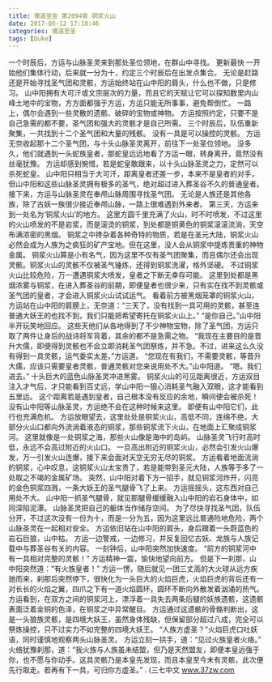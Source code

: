 ```yaml
---
title: 儒道至圣 第2094章 铜浆火山
date: 2017-05-12 17:18:46
categories: 儒道至圣
tags: [Duke]
---
```


一个时辰后，方运与山脉圣灵来到那处圣位领地，在群山中寻找。 更新最快
一开始他们集体行动，后来就一分为十，约定三个时辰后在出发点集合。
无论是赶路还是开始寻找圣气团和灵骸，方运始终站在山中阳的肩头，什么也不做，只是修习。
山中阳拥有大可汗或文宗层次的力量，而且它的天赋让它可以探知数里内山峰土地中的宝物，方方面都强于方运，方运只能无所事事，避免帮倒忙。
一路上，偶尔会遇到一些灵散的遗骸、破碎的宝物或神物。
方运按照约定，只要不是自己急需的都不要，圣气团和强大的灵骸才是自己所需。
三个时辰后，队伍重新聚集，一共找到十二个圣气团和大量的残骸。
没有一具是可以操控的灵骸。
方运无奈收起那十二个圣气团，与十头山脉圣灵离开，前往下一处圣位领地。
没多久，他们就遇到一头蛇族皇者，那蛇皇远远地看了方运一眼，转身离开，竟然没有丝毫犹豫。
方运却感到惋惜，若是蛇皇敢跟来，以十头山脉圣灵之力，定然可以杀死蛇皇。
山中阳只相当于大可汗，距离皇者还差一步，本来不是皇者的对手，但山中阳和这些山脉圣灵拥有极多的圣气，绝对超过进入葬圣谷不久的普通皇者。
接下来，方运与山脉圣灵在奉颅山脉周围寻找圣气团。
无论是人族还是其他各族，除了古妖一族很少接近奉颅山脉，一路上很难遇到外来者。
第三天，方运来到一处名为‘铜浆火山’的地方。
这里方圆千里充满了火山，时不时喷发，不过这里的火山喷发的不是岩浆，而是滚烫的铜浆，到处都是铜黄色的铜浆滚滚流淌，天空布满浓密的黑烟。
铜浆之中搀杂着各种奇特的物质，若是在圣元大陆，铜浆火山必然会成为人族为之疯狂的矿产宝地。但在这里，没人会从铜浆中提炼贵重的神物金属。
铜浆火山算是小有名气，因为这里不仅有圣气团聚集，而且偶尔还会出现灵骸。铜浆火山的灵骸不仅被圣气锤炼，还得到铜浆洗濯，格外坚硬。
不过铜浆火山比较危险，万一遭遇铜浆大喷发，皇者之下断无幸存可能。
这里到处都是黑烟浓雾与铜浆，在进入葬圣谷的前期，即便皇者也很少来，只有实在找不到灵骸或圣气团的皇者，才会进入铜浆火山试试运气。
看着前方被黑烟笼罩的铜浆火山，方运站在山中阳的肩膀上，无奈道：“三天了，没有找到一具可用的灵骸，甚至连普通大妖王的也找不到，我们只能把希望寄托在铜浆火山上。”
“是你自己。”山中阳半开玩笑地回应。
这些天他们从各地得到了不少神物宝物，除了圣气团，方运只取了两件让身后的战诗将军背着，其余的都不是急需之物。
“我现在主要目的是晋升大儒，即便得到灵骸也不会立即消耗圣气团祭炼，并不急。不过，进来这么久没有得到一具灵骸，运气委实太差。”方运道。
“您现在有我们，不需要灵骸，等晋升大儒，应该只需要皇者灵骸，普通灵骸对您来说用处不大。”山中阳道。
“嗯。我们进去。”
十头巨大的蓝色山脉圣灵冲进黑雾。
铜浆火山的可见距离很近，方运双目注入才气后，才只能看到百丈远，学山中阳一狠心消耗圣气融入双眼，这才能看到五里远。
这个距离若是遇到皇者，自己根本没有反应的余地，瞬间便会被杀死！
没有山中阳等山脉圣灵，方运绝不会在这种时候来这里。
即便有山中阳它们，此行也充满危机。
方运放眼望去，这里处处是铜浆火山，高低不同，连绵不绝，大部分火山口都向外流淌着液态的铜浆，那些铜浆流下火山，在地面上汇聚成铜浆河。
这里就像是一处铜浆之海，那些火山像是海中的岛屿。
山脉圣灵飞行时高时低，永远不会高过附近的火山口。
一旦高出附近的铜浆火山，必然会引发火山爆发，万一引发火山连爆，接下来会面对天空无穷无尽的铜浆。
方运看着地面流淌的铜浆，心中叹息，这铜浆火山太宝贵了，若是能带到圣元大陆，人族等于多了一处取之不竭的金属矿场。
突然，山中阳对着下方一招手，就见铜浆河炸开，闪亮的金色铜浆四溅，一条大妖王的圣气腿骨飞了上来。
方运摇摇头，这东西对自己用处不大。
山中阳一抓圣气腿骨，就见那腿骨缓缓融入山中阳的岩石身体中，如同深陷泥潭。
山脉圣灵把自己的躯体当作储存空间。
为了尽快寻找圣气团，队伍分开，不过这次没有一份为十，而是一分为五，因为这里远比普通险地危险，两个山脉圣灵在一起相对安全。
方运依旧站在山中阳的肩头，身后跟着一头蔚蓝色的岩石巨狼，山中枯。
方运一边警戒，一边修习，并反复回忆古妖、龙族与人族记载中与葬圣谷有关的内容。
一刻钟后，山中阳突然加快速度。
“前方的铜浆河中有一具相对完整的灵骸！”
方运精神一震，愉快地望向前方。
但是下一刹那，山中阳突然道：“有火族皇者！”
方运一愣，随后就见一团三丈高的大火球从远方疾驰而来，刹那后突然停下，很快化为一头巨大的火焰巨虎，火焰巨虎的背后还有一对长长的火焰之翼，四爪之下有一道火焰圆环，圆环不断向外散发着汹涌的热气。
方运看到，在双方之间的铜浆河上，漂浮着一具失去两条后腿的妖族遗骸，这遗骸表面泛着金铜的色泽，在铜浆之中异常醒目。
方运通过这遗骸的骨骼判断出，这是一头狼族灵骸，是四境大妖王，虽然身体残缺，但保留部分超过八成，完全可以祭炼操控，只不过实力不如完整的四境大妖王。
“人族方虚圣？”火焰巨虎口吐妖语，同时谨慎地观察两头山脉圣灵。
方运立刻一拱手，道：“见过火族皇者火络。”
火络犹豫刹那，道：“我火族与人族虽未结盟，但乃是天然盟友，即便本皇远强于你，也不愿与你动手。这具灵骸乃是本皇先发现，而且本皇至今未有灵骸，此次便先行取走。若再有下一具，可归你方虚圣。”
.
(三七中文 www.37zw.com